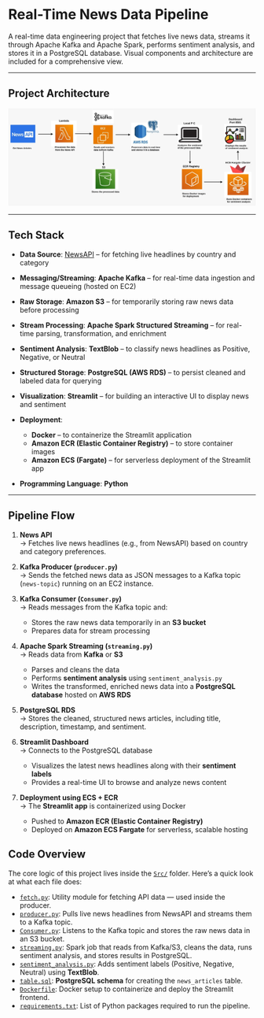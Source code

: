 #  Real-Time News Data Pipeline

A real-time data engineering project that fetches live news data, streams it through Apache Kafka and Apache Spark, performs sentiment analysis, and stores it in a PostgreSQL database. Visual components and architecture are included for a comprehensive view.

---

##  Project Architecture

![Architecture](Images/Architecture.png)

---


##  Tech Stack

- **Data Source**: [NewsAPI](https://newsapi.org/) – for fetching live headlines by country and category

- **Messaging/Streaming**: **Apache Kafka** – for real-time data ingestion and message queueing (hosted on EC2)

- **Raw Storage**: **Amazon S3** – for temporarily storing raw news data before processing

- **Stream Processing**: **Apache Spark Structured Streaming** – for real-time parsing, transformation, and enrichment

- **Sentiment Analysis**: **TextBlob** – to classify news headlines as Positive, Negative, or Neutral

- **Structured Storage**: **PostgreSQL (AWS RDS)** – to persist cleaned and labeled data for querying

- **Visualization**: **Streamlit** – for building an interactive UI to display news and sentiment

- **Deployment**:
  - **Docker** – to containerize the Streamlit application  
  - **Amazon ECR (Elastic Container Registry)** – to store container images  
  - **Amazon ECS (Fargate)** – for serverless deployment of the Streamlit app

- **Programming Language**: **Python**

---

## Pipeline Flow

1. **News API**  
   → Fetches live news headlines (e.g., from NewsAPI) based on country and category preferences.

2. **Kafka Producer (`producer.py`)**  
   → Sends the fetched news data as JSON messages to a Kafka topic (`news-topic`) running on an EC2 instance.

3. **Kafka Consumer (`Consumer.py`)**  
   → Reads messages from the Kafka topic and:
   - Stores the raw news data temporarily in an **S3 bucket**
   - Prepares data for stream processing

4. **Apache Spark Streaming (`streaming.py`)**  
   → Reads data from **Kafka** or **S3**
   - Parses and cleans the data
   - Performs **sentiment analysis** using `sentiment_analysis.py`
   - Writes the transformed, enriched news data into a **PostgreSQL database** hosted on **AWS RDS**

5. **PostgreSQL RDS**  
   → Stores the cleaned, structured news articles, including title, description, timestamp, and sentiment.

6. **Streamlit Dashboard**  
   → Connects to the PostgreSQL database
   - Visualizes the latest news headlines along with their **sentiment labels**
   - Provides a real-time UI to browse and analyze news content

7. **Deployment using ECS + ECR**  
   → The **Streamlit app** is containerized using Docker  
   - Pushed to **Amazon ECR (Elastic Container Registry)**  
   - Deployed on **Amazon ECS Fargate** for serverless, scalable hosting
  
  ## Code Overview

The core logic of this project lives inside the [`Src/`](codes/) folder. Here’s a quick look at what each file does:

- [`fetch.py`](codes/fetch.py): Utility module for fetching API data — used inside the producer.
- [`producer.py`](codes/producer.py): Pulls live news headlines from NewsAPI and streams them to a Kafka topic.
- [`Consumer.py`](codes/Consumer.py): Listens to the Kafka topic and stores the raw news data in an S3 bucket.
- [`streaming.py`](codes/streaming.py): Spark job that reads from Kafka/S3, cleans the data, runs sentiment analysis, and stores results in PostgreSQL.
- [`sentiment_analysis.py`](codes/sentiment_analysis.py): Adds sentiment labels (Positive, Negative, Neutral) using **TextBlob**.
- [`table.sql`](codes/table.sql): **PostgreSQL schema** for creating the `news_articles` table.
- [`Dockerfile`](Dockerfile): Docker setup to containerize and deploy the Streamlit frontend.
- [`requirements.txt`](requirements.txt): List of Python packages required to run the pipeline.






